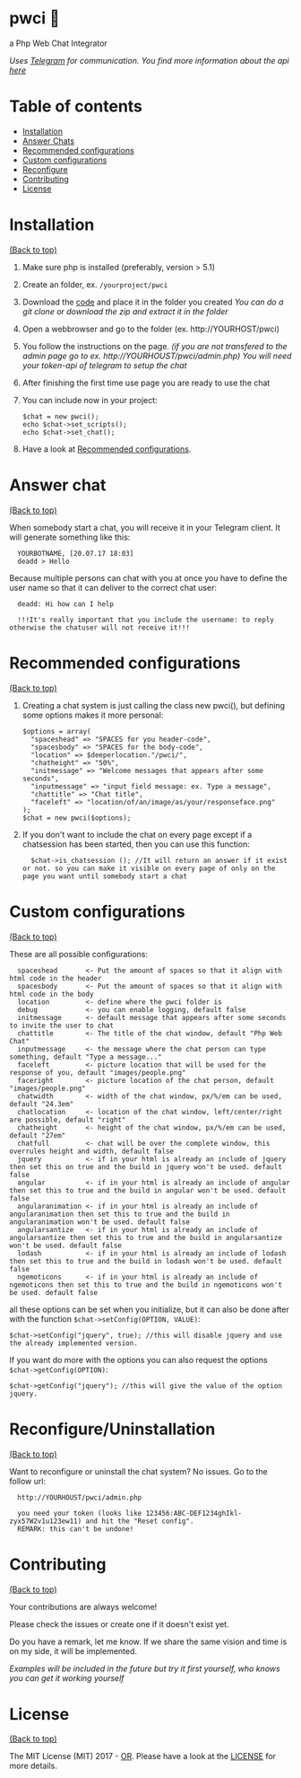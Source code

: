 # pwci 📢
a Php Web Chat Integrator

*Uses [Telegram](https://telegram.org/) for communication. You find more information about the api [here](https://core.telegram.org/api)*

# Table of contents

- [Installation](#installation)
- [Answer Chats](#answer-chat)
- [Recommended configurations](#recommended-configurations)
- [Custom configurations](#custom-configurations)
- [Reconfigure](#reconfigureuninstallation)
- [Contributing](#contributing)
- [License](#license)

# Installation

[(Back to top)](#table-of-contents)

1. Make sure php is installed (preferably, version > 5.1)
2. Create an folder, ex. `/yourproject/pwci`
3. Download the [code](https://github.com/OperationsResearch/pwci) and place it in the folder you created
      *You can do a git clone or download the zip and extract it in the folder*

4. Open a webbrowser and go to the folder (ex. http://YOURHOST/pwci)
5. You follow the instructions on the page. 
      *(if you are not transfered to the admin page go to ex. http://YOURHOUST/pwci/admin.php)*
      *You will need your token-api of telegram to setup the chat*

6. After finishing the first time use page you are ready to use the chat
7. You can include now in your project:
    ```require_once 'pwci/chat.php';
    $chat = new pwci();
    echo $chat->set_scripts();
    echo $chat->set_chat();
    ```
5. Have a look at [Recommended configurations](#recommended-configurations).

# Answer chat

[(Back to top)](#table-of-contents)

When somebody start a chat, you will receive it in your Telegram client. It will generate something like this:

```
  YOURBOTNAME, [20.07.17 18:03]
  deadd > Hello
```

Because multiple persons can chat with you at once you have to define the user name so that it can deliver to the correct chat user:

```
  deadd: Hi how can I help
  
  !!!It's really important that you include the username: to reply otherwise the chatuser will not receive it!!!
```

# Recommended configurations

[(Back to top)](#table-of-contents)

1. Creating a chat system is just calling the class new pwci(), but defining some options makes it more personal:
    ```
    $options = array(
      "spaceshead" => "SPACES for you header-code",
      "spacesbody" => "SPACES for the body-code",
      "location" => $deeperlocation."/pwci/",
      "chatheight" => "50%",
      "initmessage" => "Welcome messages that appears after some seconds",
      "inputmessage" => "input field message: ex. Type a message",
      "chattitle" => "Chat title",
      "faceleft" => "location/of/an/image/as/your/responseface.png"
    );
    $chat = new pwci($options);
    ```
2. If you don't want to include the chat on every page except if a chatsession has been started, then you can use this function:

    ```
      $chat->is_chatsession (); //It will return an answer if it exist or not. so you can make it visible on every page of only on the page you want until somebody start a chat
    ```

# Custom configurations

[(Back to top)](#table-of-contents)

These are all possible configurations:

```
  spaceshead       <- Put the amount of spaces so that it align with html code in the header
  spacesbody       <- Put the amount of spaces so that it align with html code in the body
  location         <- define where the pwci folder is
  debug            <- you can enable logging, default false
  initmessage      <- default message that appears after some seconds to invite the user to chat
  chattitle        <- The title of the chat window, default "Php Web Chat"
  inputmessage     <- the message where the chat person can type something, default "Type a message..."
  faceleft         <- picture location that will be used for the response of you, default "images/people.png"
  faceright        <- picture location of the chat person, default "images/people.png"
  chatwidth        <- width of the chat window, px/%/em can be used, default "24.3em"
  chatlocation     <- location of the chat window, left/center/right are possible, default "right"
  chatheight       <- height of the chat window, px/%/em can be used, default "27em"
  chatfull         <- chat will be over the complete window, this overrules height and width, default false
  jquery           <- if in your html is already an include of jquery then set this on true and the build in jquery won't be used. default false
  angular          <- if in your html is already an include of angular then set this to true and the build in angular won't be used. default false
  angularanimation <- if in your html is already an include of angularanimation then set this to true and the build in angularanimation won't be used. default false
  angularsantize   <- if in your html is already an include of angularsantize then set this to true and the build in angularsantize won't be used. default false
  lodash           <- if in your html is already an include of lodash then set this to true and the build in lodash won't be used. default false
  ngemoticons      <- if in your html is already an include of ngemoticons then set this to true and the build in ngemoticons won't be used. default false
```
  
all these options can be set when you initialize, but it can also be done after with the function `$chat->setConfig(OPTION, VALUE)`:

```
$chat->setConfig("jquery", true); //this will disable jquery and use the already implemented version.
```
    
If you want do more with the options you can also request the options `$chat->getConfig(OPTION)`:

```
$chat->getConfig("jquery"); //this will give the value of the option jquery.
```

# Reconfigure/Uninstallation

[(Back to top)](#table-of-contents)

Want to reconfigure or uninstall the chat system? No issues. Go to the follow url:

```
  http://YOURHOUST/pwci/admin.php

  you need your token (looks like 123456:ABC-DEF1234ghIkl-zyx57W2v1u123ew11) and hit the "Reset config".
  REMARK: this can't be undone!
```

# Contributing

[(Back to top)](#table-of-contents)

Your contributions are always welcome!

Please check the issues or create one if it doesn't exist yet.

Do you have a remark, let me know. If we share the same vision and time is on my side, it will be implemented.

*Examples will be included in the future but try it first yourself, who knows you can get it working yourself*

# License

[(Back to top)](#table-of-contents)


The MIT License (MIT) 2017 - [OR](https://github.com/OperationsResearch/). Please have a look at the [LICENSE](LICENSE) for more details.

